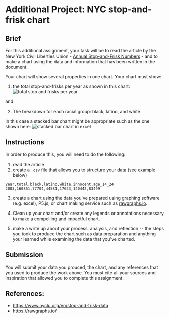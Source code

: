 # Additional Project: NYC stop-and-frisk chart



## Brief

For this additional assignment, your task will be to read the article by the New York Civil Liberties Union - [Annual Stop-and-Frisk Numbers](https://www.nyclu.org/en/stop-and-frisk-data) - and to make a chart using the data and information that has been written in the document.

Your chart will show several properties in one chart. Your chart must show: 

1. the total stop-and-frisks per year as shown in this chart:
![total stop and frisks per year](https://www.nyclu.org/sites/default/files/styles/content_area_full_width/public/wysiwyg/image.png?itok=q19ZXA_H)

and 

2. The breakdown for each racial group: black, latino, and white

In this case a stacked bar chart might be appropriate such as the one shown here:
![stacked bar chart in excel](https://lh4.googleusercontent.com/4zLewzy2U01UnCUBwTv-gcnbg7e6SAXsYTzp7s8UuGS5QB4iYoxUDoSim8Jbvlb5WzQsqIv1xz_zWnJZbmWzPE7rnN_EBZn0_NAVhmy-WZOYIjh-Zd5LmQZZEhF235XAAKXzOyZv)

## Instructions

In order to produce this, you will need to do the following:

1. read the article
2. create a `.csv` file that allows you to structure your data (see example below)

```
year,total,black,latino,white,innocent,age_14_24
2003,160851,77704,44581,17623,140442,83499
```

3. create a chart using the data you've prepared using graphing software (e.g. excel), P5.js, or chart making service such as [rawgraphs.io](https://rawgraphs.io/). 
4. Clean up your chart and/or create any legends or annotations necessary to make a compelling and impactful chart.

5. make a write up about your process, analysis, and reflection -- the steps you took to produce the chart such as data preparation and anything your learned while examining the data that you've charted. 

## Submission

You will submit your data you prouced, the chart, and any references that you used to produce the work above. You must cite all your sources and inspiration that allowed you to complete this assignment.


## References:
* https://www.nyclu.org/en/stop-and-frisk-data
* https://rawgraphs.io/